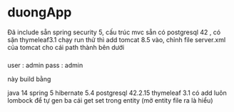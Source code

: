 # duongApp

Đã include sẵn spring security 5, cấu trúc mvc sẵn có postgresql 42 , có sặn thymeleaf3.1
chạy run thử thì add tomcat 8.5  vào, chỉnh file server.xml của tomcat cho cái path thành bên dưới 

### <Context docBase="duongApp" path="/" reloadable="true" source="org.eclipse.jst.jee.server:duongApp"/></Host>

user : admin
pass : admin

này build bằng 

java 14
spring 5
hibernate 5.4
postgresql 42.2.15
thymeleaf 3.1
có add luôn lombock để tự gen ba cái get set trong entity (mở entity file ra là hiểu)
